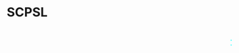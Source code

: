 # SCPSL
<html>
<marquee style="color: aqua; font-family:楷体; font-size: 30pt; border: 30 inset red" bgcolor>老八撤硕服务器，管理和谐，插件好玩   时不时送福利！欢迎游玩
</html>

